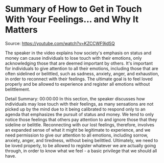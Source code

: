 # Summary of How to Get in Touch With Your Feelings... and Why It Matters

Source: https://youtube.com/watch?v=KZCCWF9idSQ

The speaker in the video explains how society's emphasis on status and money can cause individuals to lose touch with their emotions, only acknowledging those that are deemed important by others. It's important for individuals to give attention to all their emotions, including those that are often sidelined or belittled, such as sadness, anxiety, anger, and exhaustion, in order to reconnect with their feelings. The ultimate goal is to feel loved properly and be allowed to experience and register all emotions without belittlement.

Detail Summary: 
00:00:00
In this section, the speaker discusses how individuals may lose touch with their feelings, as many sensations are not picked up by the mind due to it being calibrated to respond only to an agenda that emphasizes the pursuit of status and money. We tend to only notice those feelings that others pay attention to and ignore those that they sideline or belittle. Reconnecting with our lost feelings, therefore, involves an expanded sense of what it might be legitimate to experience, and we need permission to give our attention to all emotions, including sorrow, anxiety, anger, and tiredness, without being belittled. Ultimately, we need to be loved properly, to be allowed to register whatever we are actually going through, in order to know what we feel - a basic privilege that we should all have.

